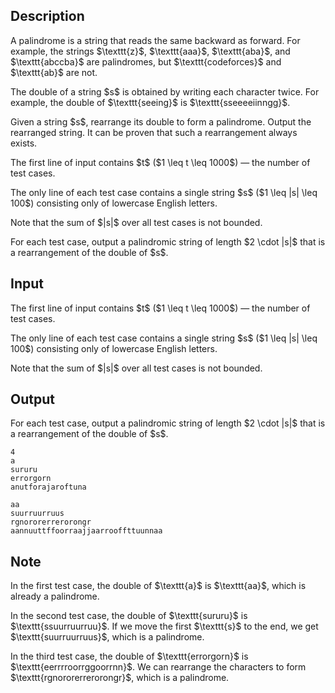 ## Description

<div><p>A <span class="tex-font-style-it">palindrome</span> is a string that reads the same backward as forward. For example, the strings $\texttt{z}$, $\texttt{aaa}$, $\texttt{aba}$, and $\texttt{abccba}$ are palindromes, but $\texttt{codeforces}$ and $\texttt{ab}$ are not.</p><p>The <span class="tex-font-style-it">double</span> of a string $s$ is obtained by writing each character twice. For example, the double of $\texttt{seeing}$ is $\texttt{sseeeeiinngg}$.</p><p>Given a string $s$, rearrange its double to form a palindrome. Output the rearranged string. It can be proven that such a rearrangement always exists.</p></div><div class="input-specification"><p>The first line of input contains $t$ ($1 \leq t \leq 1000$)&nbsp;— the number of test cases.</p><p>The only line of each test case contains a single string $s$ ($1 \leq |s| \leq 100$) consisting only of lowercase English letters.</p><p>Note that the sum of $|s|$ over all test cases is not bounded.</p></div><div class="output-specification"><p>For each test case, output a palindromic string of length $2 \cdot |s|$ that is a rearrangement of the double of $s$.</p></div>

## Input

<p>The first line of input contains $t$ ($1 \leq t \leq 1000$)&nbsp;— the number of test cases.</p><p>The only line of each test case contains a single string $s$ ($1 \leq |s| \leq 100$) consisting only of lowercase English letters.</p><p>Note that the sum of $|s|$ over all test cases is not bounded.</p>

## Output

<p>For each test case, output a palindromic string of length $2 \cdot |s|$ that is a rearrangement of the double of $s$.</p>





```input1|2,4
4
a
sururu
errorgorn
anutforajaroftuna
```




```output1
aa
suurruurruus
rgnororerrerorongr
aannuuttffoorraajjaarrooffttuunnaa
```



## Note

<p>In the first test case, the double of $\texttt{a}$ is $\texttt{aa}$, which is already a palindrome.</p><p>In the second test case, the double of $\texttt{sururu}$ is $\texttt{ssuurruurruu}$. If we move the first $\texttt{s}$ to the end, we get $\texttt{suurruurruus}$, which is a palindrome.</p><p>In the third test case, the double of $\texttt{errorgorn}$ is $\texttt{eerrrroorrggoorrnn}$. We can rearrange the characters to form $\texttt{rgnororerrerorongr}$, which is a palindrome.</p>
